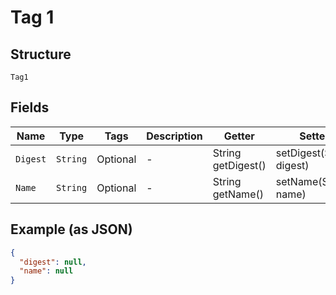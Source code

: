
# Tag 1

## Structure

`Tag1`

## Fields

| Name | Type | Tags | Description | Getter | Setter |
|  --- | --- | --- | --- | --- | --- |
| `Digest` | `String` | Optional | - | String getDigest() | setDigest(String digest) |
| `Name` | `String` | Optional | - | String getName() | setName(String name) |

## Example (as JSON)

```json
{
  "digest": null,
  "name": null
}
```

